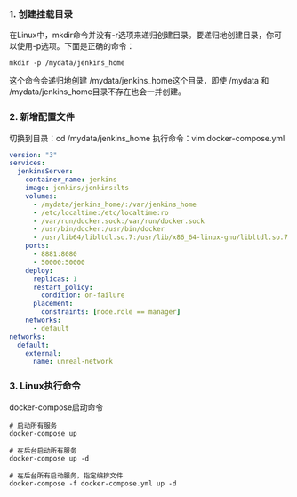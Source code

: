 ### 1. 创建挂载目录
在Linux中，mkdir命令并没有-r选项来递归创建目录。要递归地创建目录，你可以使用-p选项。下面是正确的命令：

```mysql
mkdir -p /mydata/jenkins_home
```
这个命令会递归地创建 /mydata/jenkins_home这个目录，即使 /mydata 和 /mydata/jenkins_home目录不存在也会一并创建。

### 2. 新增配置文件
切换到目录：cd /mydata/jenkins_home
执行命令：vim docker-compose.yml
```yml
version: "3"
services:
  jenkinsServer:
    container_name: jenkins
    image: jenkins/jenkins:lts
    volumes:
      - /mydata/jenkins_home/:/var/jenkins_home
      - /etc/localtime:/etc/localtime:ro
      - /var/run/docker.sock:/var/run/docker.sock
      - /usr/bin/docker:/usr/bin/docker
      - /usr/lib64/libltdl.so.7:/usr/lib/x86_64-linux-gnu/libltdl.so.7
    ports:
      - 8881:8080
      - 50000:50000
    deploy:
      replicas: 1
      restart_policy:
        condition: on-failure
      placement:
        constraints: [node.role == manager]
    networks:
      - default
networks:
  default:
    external:
      name: unreal-network
```

### 3. Linux执行命令

docker-compose启动命令
```docker
# 启动所有服务
docker-compose up

# 在后台启动所有服务
docker-compose up -d

# 在后台所有启动服务，指定编排文件
docker-compose -f docker-compose.yml up -d
```

